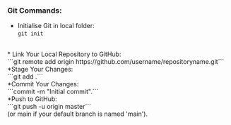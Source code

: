 ### Git Commands:<br>
* Initialise Git in local folder:<br>
```git init```
<br>
* Link Your Local Repository to GitHub:<br>
```git remote add origin https://github.com/username/repositoryname.git```
<br>
*Stage Your Changes:<br>
```git add .```
<br>
*Commit Your Changes:<br>
```commit -m "Initial commit".```
<br>
*Push to GitHub:<br>
```git push -u origin master```<br>
(or main if your default branch is named 'main').